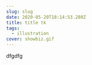 ```yaml
---
slug: slug
date: 2020-05-20T18:14:53.280Z
title: title tk
tags:
  - illustration
cover: showbiz.gif
---
```

dfgdfg